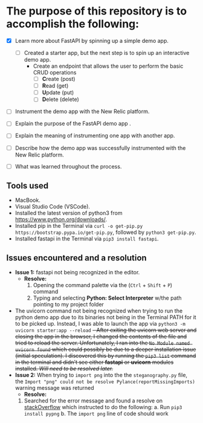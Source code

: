 # The purpose of this repository is to accomplish the following:

- [x] Learn more about FastAPI by spinning up a simple demo app.
    - [ ] Created a starter app, but the next step is to spin up an interactive demo app.
         - Create an endpoint that allows the user to perform the basic CRUD operations
            - [ ] **C**reate (post)
            - [ ] **R**ead   (get)
            - [ ] **U**pdate (put)
            - [ ] **D**elete (delete) 
- [ ] Instrument the demo app with the New Relic platform.
- [ ] Explain the purpose of the FastAPI demo app .
- [ ] Explain the meaning of instrumenting one app with another app.
- [ ] Describe how the demo app was successfully instrumented with the New Relic platform.
- [ ] What was learned throughout the process.



## Tools used
- MacBook.
- Visual Studio Code (VSCode).
- Installed the latest version of python3 from https://www.python.org/downloads/.
- Installed pip in the Terminal via `curl -o get-pip.py https://bootstrap.pypa.io/get-pip.py`, followed by `python3 get-pip.py`.
- Installed fastapi in the Terminal via `pip3 install fastapi`.


## Issues encountered and a resolution
- **Issue 1:** fastapi not being recognized in the editor. 
    - **Resolve:**
        1. Opening the command palette via the (`Ctrl` + `Shift` + `P`) command
        2. Typing and selecting **Python: Select Interpreter** w/the path pointing to my project folder
- The uvicorn command not being recognized when trying to run the python demo app due to its binaries not being in the Terminal PATH for it to be picked up. Instead, I was able to launch the app via `python3 -m uvicorn starter:app --reload`
~~- After exiting the uvicorn web server and closing the app in the browser, I changed the contents of the file and tried to reload the server. Unfortunately, I ran into the `No Module named uvicorn found` which could possibly be due to a deeper installation issue (initial speculation). I discovered this by running the `pip3 list` command in the terminal and didn't see either **fastapi** or **uvicorn** modules installed. *Will need to be resolved later.*~~
- **Issue 2:** When trying to `import png` into the the `steganography.py` file, the `Import "png" could not be resolve Pylance(reportMissingImports)` warning message was returned
    - **Resolve:**
    1. Searched for the error message and found a resolve on [stackOverflow](https://stackoverflow.com/questions/31142919/how-to-install-the-png-module-in-python) which instructed to do the following:
         a. Run `pip3 install pypng`
         b. The `import png` line of code should work

